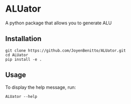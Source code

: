# ALUator
A python package that allows you to generate ALU


## Installation

```shell
git clone https://github.com/JoyenBenitto/ALUator.git
cd ALUator
pip install -e .
```

## Usage

To display the help message, run:
```shell
ALUator --help
```

